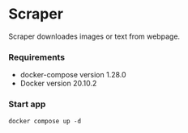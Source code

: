 # Scraper

Scraper downloades images or text from webpage.

### Requirements

- docker-compose version 1.28.0
- Docker version 20.10.2

### Start app

```docker compose up -d```
